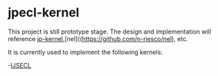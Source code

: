# jpecl-kernel

This project is still prototype stage. The design and implementation will reference [jp-kernel](https://github.com/n-riesco/jp-kernel),[nel]((https://github.com/n-riesco/nel), etc. 

It is currently used to implement the following kernels:

-[IJSECL](https://github.com/xwang2713/ijsecl)







